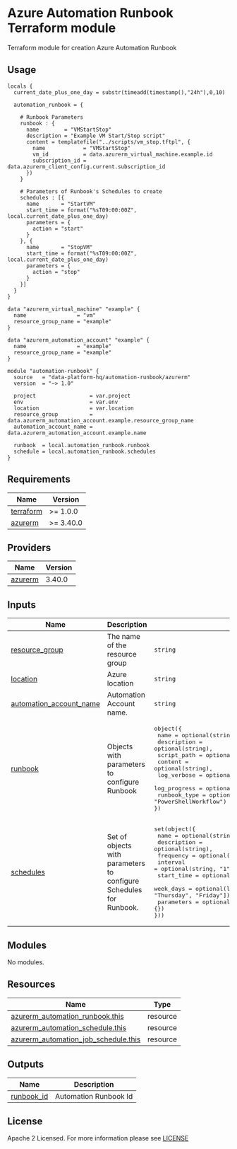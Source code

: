 # Azure Automation Runbook Terraform module
Terraform module for creation Azure Automation Runbook

## Usage

```hcl
locals {
  current_date_plus_one_day = substr(timeadd(timestamp(),"24h"),0,10)
  
  automation_runbook = {
    
    # Runbook Parameters
    runbook : {
      name        = "VMStartStop"
      description = "Example VM Start/Stop script"
      content = templatefile("../scripts/vm_stop.tftpl", {
        name            = "VMStartStop"
        vm_id           = data.azurerm_virtual_machine.example.id
        subscription_id = data.azurerm_client_config.current.subscription_id
      })
    }
    
    # Parameters of Runbook's Schedules to create
    schedules : [{
      name       = "StartVM"
      start_time = format("%sT09:00:00Z", local.current_date_plus_one_day)
      parameters = {
        action = "start"
      }
    }, {
      name       = "StopVM"
      start_time = format("%sT09:00:00Z", local.current_date_plus_one_day)
      parameters = {
        action = "stop"
      }
    }]
  }
}

data "azurerm_virtual_machine" "example" {
  name                = "vm"
  resource_group_name = "example"
}

data "azurerm_automation_account" "example" {
  name                = "example"
  resource_group_name = "example"
}

module "automation-runbook" {
  source   = "data-platform-hq/automation-runbook/azurerm"
  version  = "~> 1.0"

  project                 = var.project
  env                     = var.env
  location                = var.location
  resource_group          = data.azurerm_automation_account.example.resource_group_name
  automation_account_name = data.azurerm_automation_account.example.name

  runbook  = local.automation_runbook.runbook
  schedule = local.automation_runbook.schedules
}
```
<!-- BEGIN_TF_DOCS -->
## Requirements

| Name                                                                         | Version   |
| ---------------------------------------------------------------------------- | --------- |
| <a name="requirement_terraform"></a> [terraform](#requirement\_terraform)    | >= 1.0.0  |
| <a name="requirement_azurerm"></a> [azurerm](#requirement\_azurerm)          | >= 3.40.0 |

## Providers

| Name                                                                   | Version |
| ---------------------------------------------------------------------- | ------- |
| <a name="provider_azurerm"></a> [azurerm](#provider\_azurerm)          | 3.40.0  |


## Inputs

| Name | Description | Type | Default | Required |
|------|-------------|------|---------|:--------:|
| <a name="input_resource_group"></a> [resource\_group](#input\_resource\_group)| The name of the resource group | `string` | n/a | yes |
| <a name="input_location"></a> [location](#input\_location)| Azure location | `string` | n/a | yes |
| <a name="input_automation_account_name"></a> [automation\_account\_name](#input\_automation\_account\_name)| Automation Account name. | `string` | n/a | yes |
| <a name="input_runbook"></a> [runbook](#input\_runbook)| Objects with parameters to configure Runbook |<pre>object({<br>  name         = optional(string),<br>  description  = optional(string),<br>  script_path  = optional(string),<br>  content      = optional(string),<br>  log_verbose  = optional(bool, true),<br>  log_progress = optional(bool, true),<br>  runbook_type = optional(string, "PowerShellWorkflow")<br>})</pre> | n/a | no |
| <a name="input_schedules"></a> [schedules](#input\_schedules)| Set of objects with parameters to configure Schedules for Runbook. | <pre>set(object({<br>  name        = optional(string),<br>  description = optional(string),<br>  frequency   = optional(string, "Week"),<br>  interval    = optional(string, "1"),<br>  start_time  = optional(string, null),<br>  week_days   = optional(list(string), ["Monday", "Tuesday", "Wednesday", "Thursday", "Friday"]),<br>  parameters  = optional(any, {})<br>}))</pre> | [] | no |
                                                                                                                                                                                                                                                                                                       
## Modules

No modules.

## Resources

| Name                                                                                                                                                                | Type     |
| ------------------------------------------------------------------------------------------------------------------------------------------------------------------- | -------- |
| [azurerm_automation_runbook.this](https://registry.terraform.io/providers/hashicorp/azurerm/latest/docs/resources/automation_runbook)                               | resource |
| [azurerm_automation_schedule.this](https://registry.terraform.io/providers/hashicorp/azurerm/latest/docs/resources/automation_schedule)                             | resource |
| [azurerm_automation_job_schedule.this](https://registry.terraform.io/providers/hashicorp/azurerm/latest/docs/resources/automation_job_schedule)                     | resource |


## Outputs

| Name                                                                                                                          | Description                                          |
| ----------------------------------------------------------------------------------------------------------------------------- | ---------------------------------------------------- |
| <a name="output_runbook_id"></a> [runbook\_id](#output\_runbook\_id) | Automation Runbook Id |
<!-- END_TF_DOCS -->

## License

Apache 2 Licensed. For more information please see [LICENSE](https://github.com/data-platform-hq/terraform-azurerm-automation-runbook/blob/main/LICENSE)
